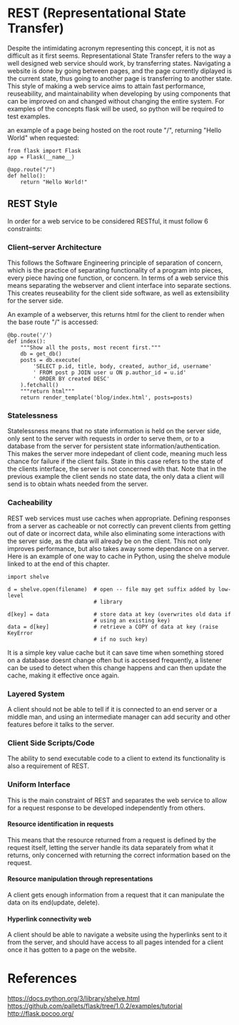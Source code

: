 # REST (Representational State Transfer)
Despite the intimidating acronym representing this concept, it is not as difficult as it first seems. Representational State Transfer refers to the way a well designed web service should work, by transferring states. Navigating a website is done by going between pages, and the page currently diplayed is the current state, thus going to another page is transferring to another state. This style of making a web service aims to attain fast performance, reuseability, and maintainability when developing by using components that can be improved on and changed without changing the entire system. For examples of the concepts flask will be used, so python will be required to test examples.

an example of a page being hosted on the root route "/", returning "Hello World" when requested:

```
from flask import Flask
app = Flask(__name__)

@app.route("/")
def hello():
    return "Hello World!"
```

## REST Style
In order for a web service to be considered RESTful, it must follow 6 constraints:

### Client–server Architecture
This follows the Software Engineering principle of separation of concern, which is the practice of separating functionality of a program into pieces, every piece having one function, or concern. In terms of a web service this means separating the webserver and client interface into separate sections. This creates reuseability for the client side software, as well as extensibility for the server side. 

An example of a webserver, this returns html for the client to render when the base route "/" is accessed:

```
@bp.route('/')
def index():
    """Show all the posts, most recent first."""
    db = get_db()
    posts = db.execute(
        'SELECT p.id, title, body, created, author_id, username'
        ' FROM post p JOIN user u ON p.author_id = u.id'
        ' ORDER BY created DESC'
    ).fetchall()
    """return html"""
    return render_template('blog/index.html', posts=posts)
```

### Statelessness
Statelessness means that no state information is held on the server side, only sent to the server with requests in order to serve them, or to a database from the server for persistent state information/authentication. This makes the server more indepedant of client code, meaning much less chance for failure if the client fails. State in this case refers to the state of the clients interface, the server is not concerned with that. Note that in the previous example the client sends no state data, the only data a client will send is to obtain whats needed from the server.

### Cacheability
REST web services must use caches when appropriate. Defining responses from a server as cacheable or not correctly can prevent clients from getting out of date or incorrect data, while also eliminating some interactions with the server side, as the data will already be on the client. This not only improves performance, but also takes away some dependance on a server. Here is an example of one way to cache in Python, using the shelve module linked to at the end of this chapter.

```
import shelve

d = shelve.open(filename)  # open -- file may get suffix added by low-level
                           # library

d[key] = data              # store data at key (overwrites old data if
                           # using an existing key)
data = d[key]              # retrieve a COPY of data at key (raise KeyError
                           # if no such key)
```

It is a simple key value cache but it can save time when something stored on a database doesnt change often but is accessed frequently, a listener can be used to detect when this change happens and can then update the cache, making it effective once again.

### Layered System
A client should not be able to tell if it is connected to an end server or a middle man, and using an intermediate manager can add security and other features before it talks to the server.

### Client Side Scripts/Code
The ability to send executable code to a client to extend its functionality is also a requirement of REST.

### Uniform Interface
This is the main constraint of REST and separates the web service to allow for a request response to be developed independently from others.

#### Resource identification in requests
This means that the resource returned from a request is defined by the request itself, letting the server handle its data separately from what it returns, only concerned with returning the correct information based on the request.

#### Resource manipulation through representations
A client gets enough information from a request that it can manipulate the data on its end(update, delete).

#### Hyperlink connectivity web
A client should be able to navigate a website using the hyperlinks sent to it from the server, and should have access to all pages intended for a client once it has gotten to a page on the website.

# References

https://docs.python.org/3/library/shelve.html
https://github.com/pallets/flask/tree/1.0.2/examples/tutorial
http://flask.pocoo.org/
